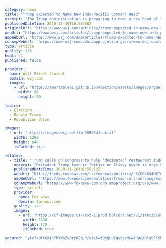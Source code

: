 ```yaml
---
category: news
title: "Trump Expected to Name New Indo-Pacific Command Head"
excerpt: "The Trump administration is preparing to name a new head of the U.S. Indo-Pacific Command, which oversees operations and strategy for China and elsewhere in Asia."
publishedDateTime: 2020-11-30T16:53:00Z
originalUrl: "https://www.wsj.com/articles/trump-expected-to-name-new-indo-pacific-command-head-11606753476?mod=hp_listb_pos1"
webUrl: "https://www.wsj.com/articles/trump-expected-to-name-new-indo-pacific-command-head-11606753476?mod=hp_listb_pos1"
ampWebUrl: "https://www.wsj.com/amp/articles/trump-expected-to-name-new-indo-pacific-command-head-11606753476"
cdnAmpWebUrl: "https://www-wsj-com.cdn.ampproject.org/c/s/www.wsj.com/amp/articles/trump-expected-to-name-new-indo-pacific-command-head-11606753476"
type: article
quality: 135
heat: -1
published: false

provider:
  name: Wall Street Journal
  domain: wsj.com
  images:
    - url: "https://smartableai.github.io/election/assets/images/organizations/wsj.com-50x50.jpg"
      width: 50
      height: 50

topics:
  - Election
  - Donald Trump
  - Republican Voice

images:
  - url: "https://images.wsj.net/im-265954/social"
    width: 1280
    height: 640
    isCached: true

related:
  - title: "Trump calls on Congress to help ‘decimated’ restaurant industry"
    excerpt: "President Trump took to Twitter on Friday night to urge Congress to pass the next coronavirus stimulus package and aid failing restaurants as the second wave of the pandemic is forcing some parts of the country to re-enter stricter social distancing guidelines."
    publishedDateTime: 2020-11-28T02:55:13Z
    webUrl: "http://feeds.foxnews.com/~r/foxnews/politics/~3/CGkk34N6To4/trump-call-on-congress-to-help-decimated-restaurant-industry"
    ampWebUrl: "https://www.foxnews.com/politics/trump-call-on-congress-to-help-decimated-restaurant-industry.amp"
    cdnAmpWebUrl: "https://www-foxnews-com.cdn.ampproject.org/c/s/www.foxnews.com/politics/trump-call-on-congress-to-help-decimated-restaurant-industry.amp"
    type: article
    provider:
      name: Fox News
      domain: foxnews.com
    quality: 175
    images:
      - url: "https://cf-images.us-east-1.prod.boltdns.net/v1/static/694940094001/6a40a99b-66ca-4387-8cc1-de820dd9588c/192963d3-6e21-437a-8fd2-efb257741d25/1280x720/match/image.jpg"
        width: 1280
        height: 720
        isCached: true

secured: "ytcfsu7reXj6YBYWoZy0ry8EqLP/slc6w3QKgLUIqy6pvNXwXRpc/GlaSFKSBB/cGOetGFVyk2BaP5/sEcEQ50vE/4T861N6gTP93AFGz7CBLOP7Tkcr4DizrxAIEfaQfFpw7GEH6w7dprwBVlLnUPBLek+0Aorx6UFjp50vIj47AUsAH3vtvtkLHStu8YNF7Q3pD06fY6gWHJyftG8otlD1GH8OGV9flZHQqRljZSsCEY0AsFqg9b+xMVTjz7neBS0ibcd048hxs+y+WUkVWEytITgzdAfyOshUUMAHG20UNclxp9yQclXWat/iwxpaY0LVaJ33c1o/jrUSUwlPH0d+RjUshkaRLr3T8trxzh4=;JKfktgtoG/CSZqD1DQyT3w=="
---
```


